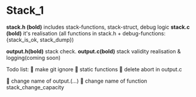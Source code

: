 # Stack_1
**stack.h (bold)** includes stack-functions, stack-struct, debug logic
**stack.c (bold)** it's realisation (all functions in stack.h + debug-functions: {stack_is_ok, stack_dump})

**output.h(bold)** stack check.
**output.c(bold)** stack validity realisation & logging(coming soon)

Todo list:
:black_square_button: make git ignore 
:black_square_button: static functions
:black_square_button: delete abort in output.c

:black_square_button: change name of output.(...) 
:black_square_button: change name of function stack_change_capacity

